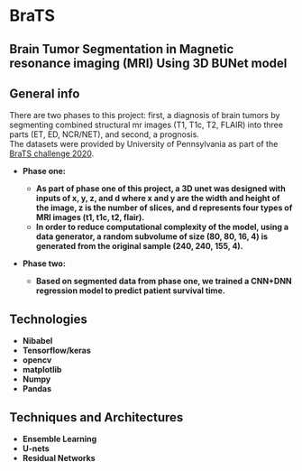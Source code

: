 # BraTS
## Brain Tumor Segmentation in Magnetic resonance imaging (MRI) Using 3D BUNet model

## General info
There are two phases to this project: first, a diagnosis of brain tumors by segmenting combined structural mr images (T1, T1c, T2, FLAIR) into three parts (ET, ED, NCR/NET), and second, a prognosis. <br />
The datasets were provided by University of Pennsylvania as part of the [BraTS challenge 2020](https://www.med.upenn.edu/cbica/brats2020/data.html). <b />

* Phase one: 
  * As part of phase one of this project, a 3D unet was designed with inputs of x, y, z, and d where x and y are the width and height of the image, z is the number of slices, and d represents four types of MRI images (t1, t1c, t2, flair). 
  * In order to reduce computational complexity of the model, using a data generator, a random subvolume of size (80, 80, 16, 4) is generated from the original sample (240, 240, 155, 4).

* Phase two:
  * Based on segmented data from phase one, we trained a CNN+DNN regression model to predict patient survival time. 

## Technologies
* Nibabel
* Tensorflow/keras
* opencv
* matplotlib
* Numpy
* Pandas

## Techniques and Architectures
* Ensemble Learning
* U-nets
* Residual Networks



